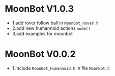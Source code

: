 MoonBot V1.0.3
==============
* 1.add rover follow ball in `MoonBot_Rover.h`
* 2.add new humannoid actions `node()`
* 3.add examples for moonbot

MoonBot V0.0.2
==============
* 1.include `MoonBot_Humannoid.h` in file `MoonBot.h`

